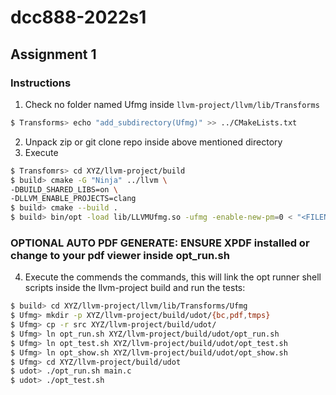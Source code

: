 # dcc888-2022s1

## Assignment 1

### Instructions

1. Check no folder named Ufmg inside `llvm-project/llvm/lib/Transforms`

```bash
$ Transforms> echo "add_subdirectory(Ufmg)" >> ../CMakeLists.txt
```

2. Unpack zip or git clone repo inside above mentioned directory
3. Execute

```bash
$ Transfomrs> cd XYZ/llvm-project/build
$ build> cmake -G "Ninja" ../llvm \
-DBUILD_SHARED_LIBS=on \
-DLLVM_ENABLE_PROJECTS=clang
$ build> cmake --build .
$ build> bin/opt -load lib/LLVMUfmg.so -ufmg -enable-new-pm=0 < "<FILENAME.bc>" > /dev/null
```

### OPTIONAL AUTO PDF GENERATE: ENSURE XPDF installed or change to your pdf viewer inside opt_run.sh

4. Execute the commends the commands, this will link the opt runner shell scripts inside the llvm-project build and run the tests:

```bash
$ build> cd XYZ/llvm-project/llvm/lib/Transforms/Ufmg
$ Ufmg> mkdir -p XYZ/llvm-project/build/udot/{bc,pdf,tmps}
$ Ufmg> cp -r src XYZ/llvm-project/build/udot/
$ Ufmg> ln opt_run.sh XYZ/llvm-project/build/udot/opt_run.sh
$ Ufmg> ln opt_test.sh XYZ/llvm-project/build/udot/opt_test.sh
$ Ufmg> ln opt_show.sh XYZ/llvm-project/build/udot/opt_show.sh
$ Ufmg> cd XYZ/llvm-project/build/udot
$ udot> ./opt_run.sh main.c
$ udot> ./opt_test.sh
```